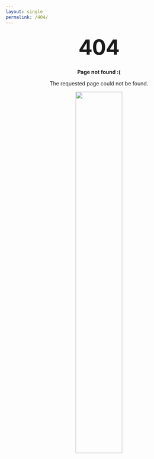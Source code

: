```yaml
---
layout: single
permalink: /404/
---
```


<style type="text/css" media="screen">
  .container {
    margin: 10px auto;
    max-width: 600px;
    text-align: center;
  }
  h1 {
    margin: 30px 0;
    font-size: 4em;
    line-height: 1;
    letter-spacing: -1px;
  }
</style>

<div class="container">
  <h1>404</h1>
  
  <p><strong>Page not found :(</strong></p>
  <p>The requested page could not be found.</p>
  <img src="https://octodex.github.com/images/inspectocat.jpg" height="50%" width="50%">
</div>
